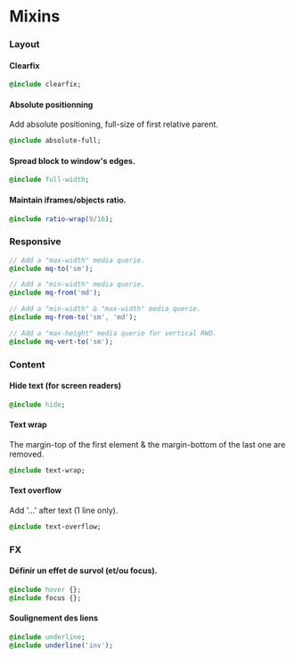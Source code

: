 # Mixins

### Layout

#### Clearfix

```sass
@include clearfix;
```

#### Absolute positionning

Add absolute positioning, full-size of first relative parent.

```sass
@include absolute-full;
```


#### Spread block to window's edges.

```sass
@include full-width;
```


#### Maintain iframes/objects ratio.

```sass
@include ratio-wrap(9/16);
```




### Responsive

```sass
// Add a "max-width" media querie.
@include mq-to('sm');

// Add a "min-width" media querie.
@include mq-from('md');

// Add a "min-width" & "max-width" media querie.
@include mq-from-to('sm', 'md');

// Add a "max-height" media querie for vertical RWD.
@include mq-vert-to('sm');
```



### Content

#### Hide text (for screen readers)

```sass
@include hide;
```


#### Text wrap

The margin-top of the first element & the margin-bottom of the last one are
removed.

```sass
@include text-wrap;
```


#### Text overflow

Add '...' after text  (1 line only).

```sass
@include text-overflow;
```










### FX

#### Définir un effet de survol (et/ou focus).

```sass
@include hover {};
@include focus {};
```


#### Soulignement des liens

```sass
@include underline;
@include underline('inv');
```



